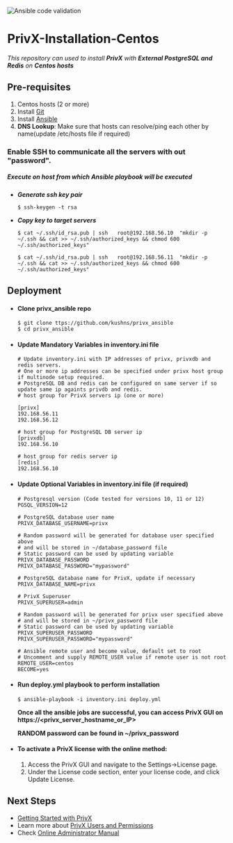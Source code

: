 ![Ansible code validation](https://github.com/kushns/privx_ansible/workflows/Ansible%20code%20validation/badge.svg)

# PrivX-Installation-Centos

*This repository can used to install ***PrivX*** with **External PostgreSQL and Redis** on ***Centos hosts****
 

## Pre-requisites

1.  Centos hosts (2 or more) 
1.  Install [Git](https://git-scm.com/downloads)
1.  Install [Ansible](https://docs.ansible.com/ansible/latest/installation_guide/intro_installation.html#installing-ansible-on-rhel-centos-or-fedora)
1.  **DNS Lookup**: Make sure that hosts can resolve/ping each other by name(update /etc/hosts file if required)
  
### Enable SSH to communicate all the servers with out "password".

##### Execute on host from which Ansible playbook will be executed
  
* ***Generate ssh key pair***

    `$ ssh-keygen -t rsa`

*   ***Copy key to target servers***

    `$ cat ~/.ssh/id_rsa.pub | ssh   root@192.168.56.10  "mkdir -p ~/.ssh && cat >> ~/.ssh/authorized_keys && chmod 600 ~/.ssh/authorized_keys"`
    
    `$ cat ~/.ssh/id_rsa.pub | ssh   root@192.168.56.11  "mkdir -p ~/.ssh && cat >> ~/.ssh/authorized_keys && chmod 600 ~/.ssh/authorized_keys"`


## Deployment

*   #### Clone privx_ansible repo
    ```
    $ git clone ttps://github.com/kushns/privx_ansible
    $ cd privx_ansible
    ```

*    #### Update Mandatory Variables in inventory.ini file
     ```
     # Update inventory.ini with IP addresses of privx, privxdb and redis servers.
     # One or more ip addresses can be specified under privx host group if multinode setup required.  
     # PostgreSQL DB and redis can be configured on same server if so update same ip againts privdb and redis. 
     # host group for PrivX servers ip (one or more)
    
     [privx]
     192.168.56.11
     192.168.56.12

     # host group for PostgreSQL DB server ip
     [privxdb]
     192.168.56.10

     # host group for redis server ip
     [redis]
     192.168.56.10
     ```

*   #### Update Optional Variables in inventory.ini file (if required)
    ```
    # Postgresql version (Code tested for versions 10, 11 or 12)
    PGSQL_VERSION=12
    
    # PostgreSQL database user name
    PRIVX_DATABASE_USERNAME=privx
    
    # Random password will be generated for database user specified above
    # and will be stored in ~/database_password file
    # Static password can be used by updating variable PRIVX_DATABASE_PASSWORD
    PRIVX_DATABASE_PASSWORD="mypassword"
    
    # PostgreSQL database name for PrivX, update if necessary
    PRIVX_DATABASE_NAME=privx
    
    # PrivX Superuser
    PRIVX_SUPERUSER=admin
    
    # Random password will be generated for privx user specified above
    # and will be stored in ~/privx_password file
    # Static password can be used by updating variable PRIVX_SUPERUSER_PASSWORD
    PRIVX_SUPERUSER_PASSWORD="mypassword"
    
    # Ansible remote user and become value, default set to root
    # Uncomment and supply REMOTE_USER value if remote user is not root
    REMOTE_USER=centos
    BECOME=yes 
    ```
*   #### Run deploy.yml playbook to perform installation
    ```
    $ ansible-playbook -i inventory.ini deploy.yml
    ```

    **Once all the ansible jobs are successful, you can access PrivX GUI on https://<privx_server_hostname_or_IP>**
    
    **RANDOM password can be found in ~/privx_password**

    
*   #### To activate a PrivX license with the online method:
    1. Access the PrivX GUI and navigate to the Settings→License page.
    2. Under the License code section, enter your license code, and click Update License.
    
    
## Next Steps
 * [Getting Started with PrivX](https://help.ssh.com/support/solutions/articles/36000194728-getting-started-with-privx)
 * Learn more about [PrivX Users and Permissions](https://help.ssh.com/support/solutions/articles/36000194730-privx-users-and-permissions)
 * Check [Online Administrator Manual](https://help.ssh.com/support/solutions/folders/36000185818)
